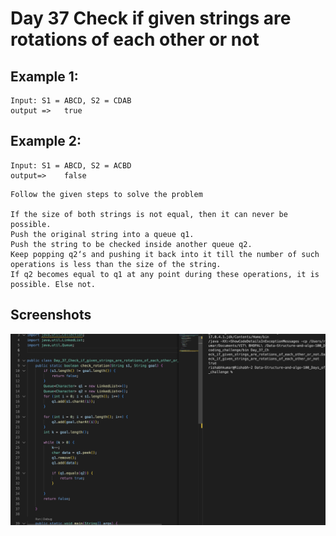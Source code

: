 
# Day 37   Check if given strings are rotations of each other or not


## Example 1:

````
Input: S1 = ABCD, S2 = CDAB
output =>   true
````
## Example 2:

````
Input: S1 = ABCD, S2 = ACBD
output=>    false
````

````
Follow the given steps to solve the problem

If the size of both strings is not equal, then it can never be possible.
Push the original string into a queue q1.
Push the string to be checked inside another queue q2.
Keep popping q2‘s and pushing it back into it till the number of such operations is less than the size of the string.
If q2 becomes equal to q1 at any point during these operations, it is possible. Else not.
````











## Screenshots

![Solution Screenshot](/ProgramSS/Solution30.png)







